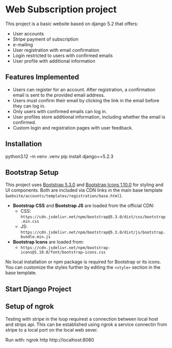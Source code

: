 # Web Subscription project

This project is a basic website based on django 5.2 that offers:
-   User accounts
-   Stripe payment of subscription
-   e-mailing
-   User registration with email confirmation
-   Login restricted to users with confirmed emails
-   User profile with additional information

## Features Implemented

- Users can register for an account. After registration, a confirmation email is sent to the provided email address.
- Users must confirm their email by clicking the link in the email before they can log in.
- Only users with confirmed emails can log in.
- User profiles store additional information, including whether the email is confirmed.
- Custom login and registration pages with user feedback.

## Installation

python3.12 -m venv .venv
pip install django==5.2.3

## Bootstrap Setup

This project uses [Bootstrap 5.3.0](https://getbootstrap.com/) and [Bootstrap Icons 1.10.0](https://icons.getbootstrap.com/) for styling and UI components. Both are included via CDN links in the main base template (`website/accounts/templates/registration/base.html`).

- **Bootstrap CSS** and **Bootstrap JS** are loaded from the official CDN:
  - CSS: `https://cdn.jsdelivr.net/npm/bootstrap@5.3.0/dist/css/bootstrap.min.css`
  - JS: `https://cdn.jsdelivr.net/npm/bootstrap@5.3.0/dist/js/bootstrap.bundle.min.js`
- **Bootstrap Icons** are loaded from:
  - `https://cdn.jsdelivr.net/npm/bootstrap-icons@1.10.0/font/bootstrap-icons.css`

No local installation or npm package is required for Bootstrap or its icons. You can customize the styles further by editing the `<style>` section in the base template.

## Start Django Project

## Setup of ngrok
Testing with stripe in the loop requirest a connection between local host and strips api.
This can be established using ngrok a service connectin from stripe to a local port on the local web sever.

Run with: ngrok http http://localhost:8080



